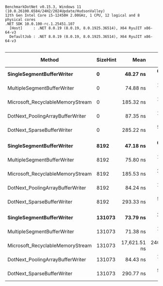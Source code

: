 ```

BenchmarkDotNet v0.15.3, Windows 11 (10.0.26100.6584/24H2/2024Update/HudsonValley)
12th Gen Intel Core i5-12450H 2.00GHz, 1 CPU, 12 logical and 8 physical cores
.NET SDK 10.0.100-rc.1.25451.107
  [Host]     : .NET 8.0.19 (8.0.19, 8.0.1925.36514), X64 RyuJIT x86-64-v3
  DefaultJob : .NET 8.0.19 (8.0.19, 8.0.1925.36514), X64 RyuJIT x86-64-v3


```
| Method                           | SizeHint | Mean         | Error      | StdDev     | Ratio  | RatioSD | Gen0     | Gen1     | Gen2     | Allocated | Alloc Ratio |
|--------------------------------- |--------- |-------------:|-----------:|-----------:|-------:|--------:|---------:|---------:|---------:|----------:|------------:|
| **SingleSegmentBufferWriter**        | **0**        |     **48.27 ns** |   **0.863 ns** |   **0.807 ns** |   **0.64** |    **0.02** |   **0.0127** |        **-** |        **-** |      **80 B** |        **0.45** |
| MultipleSegmentBufferWriter      | 0        |     74.88 ns |   1.455 ns |   1.361 ns |   1.00 |    0.02 |   0.0280 |        - |        - |     176 B |        1.00 |
| Microsoft_RecyclableMemoryStream | 0        |    185.32 ns |   1.721 ns |   1.525 ns |   2.48 |    0.05 |   0.0446 |        - |        - |     280 B |        1.59 |
| DotNext_PoolingArrayBufferWriter | 0        |     87.35 ns |   1.732 ns |   2.988 ns |   1.17 |    0.04 |   0.0293 |        - |        - |     184 B |        1.05 |
| DotNext_SparseBufferWriter       | 0        |    285.22 ns |   5.496 ns |   6.543 ns |   3.81 |    0.11 |   0.0353 |        - |        - |     224 B |        1.27 |
|                                  |          |              |            |            |        |         |          |          |          |           |             |
| **SingleSegmentBufferWriter**        | **8192**     |     **47.18 ns** |   **0.970 ns** |   **0.907 ns** |   **0.62** |    **0.01** |   **0.0127** |        **-** |        **-** |      **80 B** |        **0.45** |
| MultipleSegmentBufferWriter      | 8192     |     75.80 ns |   1.016 ns |   0.950 ns |   1.00 |    0.02 |   0.0280 |        - |        - |     176 B |        1.00 |
| Microsoft_RecyclableMemoryStream | 8192     |    185.53 ns |   2.012 ns |   1.882 ns |   2.45 |    0.04 |   0.0446 |        - |        - |     280 B |        1.59 |
| DotNext_PoolingArrayBufferWriter | 8192     |     84.24 ns |   1.557 ns |   1.529 ns |   1.11 |    0.02 |   0.0293 |        - |        - |     184 B |        1.05 |
| DotNext_SparseBufferWriter       | 8192     |    293.33 ns |   5.802 ns |  10.898 ns |   3.87 |    0.15 |   0.0353 |        - |        - |     224 B |        1.27 |
|                                  |          |              |            |            |        |         |          |          |          |           |             |
| **SingleSegmentBufferWriter**        | **131073**   |     **73.79 ns** |   **1.459 ns** |   **1.845 ns** |   **1.04** |    **0.05** |   **0.0191** |        **-** |        **-** |     **120 B** |        **0.68** |
| MultipleSegmentBufferWriter      | 131073   |     71.38 ns |   1.441 ns |   3.341 ns |   1.00 |    0.07 |   0.0280 |        - |        - |     176 B |        1.00 |
| Microsoft_RecyclableMemoryStream | 131073   | 17,621.51 ns | 240.763 ns | 213.430 ns | 247.39 |   11.59 | 333.3130 | 333.3130 | 333.3130 | 1049021 B |    5,960.35 |
| DotNext_PoolingArrayBufferWriter | 131073   |     84.43 ns |   1.637 ns |   2.549 ns |   1.19 |    0.06 |   0.0293 |        - |        - |     184 B |        1.05 |
| DotNext_SparseBufferWriter       | 131073   |    290.77 ns |   5.686 ns |   8.335 ns |   4.08 |    0.22 |   0.0353 |        - |        - |     224 B |        1.27 |

